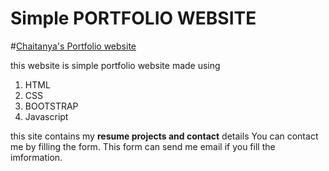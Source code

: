 # Simple PORTFOLIO WEBSITE

#[Chaitanya's Portfolio website](https://chaitanyakatore.github.io/portfolio.io/)

this website is simple portfolio website made using

1. HTML
2. CSS
3. BOOTSTRAP
4. Javascript

this site contains my **resume projects and contact** details
You can contact me by filling the form. 
This form can send me email if you fill the imformation.
